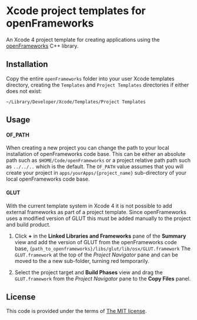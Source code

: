 Xcode project templates for openFrameworks
==========================================

An Xcode 4 project template for creating applications using the [openFrameworks](http://openFrameworks.cc/) C++ library.


Installation
------------

Copy the entire `openFrameworks` folder into your user Xcode templates directory, creating the `Templates` and `Project Templates` directories if either does not exist:
	
	~/Library/Developer/Xcode/Templates/Project Templates
	

Usage
------------

#### OF_PATH

When creating a new project you can change the path to your local installation of openFrameworks code base. This can be either an absolute path such as `$HOME/Code/openFrameworks` or a project relative path path such as `../../..` which is the default. 
The `OF_PATH` value assumes that you will create your project in `apps/yourApps/{project_name}` sub-directory of your local openFrameworks code base. 

#### GLUT

With the current template system in Xcode 4 it is not possible to add external frameworks as part of a project template. Since openFrameworks uses a modified version of GLUT this must be added manually to the project and build product. 

1. Click **+** in the **Linked Libraries and Frameworks** pane of the **Summary** view and add the version of GLUT from the openFrameworks code base, `{path_to_openframeworks}/libs/glut/lib/osx/GLUT.framework`
The `GLUT.framework` at the top of the *Project Navigator* pane and can be moved to the a new sub-folder, turning red temporarily.

2. Select the project target and **Build Phases** view and drag the `GLUT.framework` from the *Project Navigator* pane to the **Copy Files** panel.



License
-------

This code is provided under the terms of [The MIT license](http://www.opensource.org/licenses/mit-license.php).
